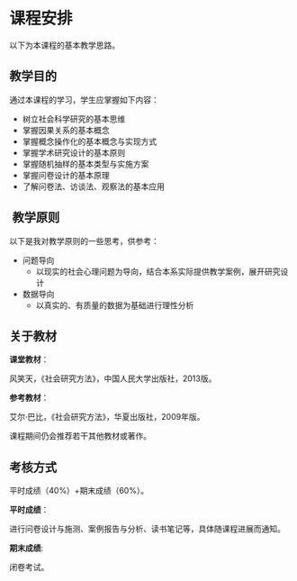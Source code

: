 
# 课程安排

以下为本课程的基本教学思路。
## 教学目的

通过本课程的学习，学生应掌握如下内容：
* 树立社会科学研究的基本思维
* 掌握因果关系的基本概念
* 掌握概念操作化的基本概念与实现方式
* 掌握学术研究设计的基本原则
* 掌握随机抽样的基本类型与实施方案
* 掌握问卷设计的基本原理
* 了解问卷法、访谈法、观察法的基本应用

##  教学原则
以下是我对教学原则的一些思考，供参考：

* 问题导向
    * 以现实的社会心理问题为导向，结合本系实际提供教学案例，展开研究设计
* 数据导向
    * 以真实的、有质量的数据为基础进行理性分析
    
## 关于教材

**课堂教材**：

风笑天，《社会研究方法》，中国人民大学出版社，2013版。

**参考教材**：

艾尔·巴比，《社会研究方法》，华夏出版社，2009年版。

课程期间仍会推荐若干其他教材或著作。

## 考核方式

平时成绩（40%）+期末成绩（60%）。

**平时成绩**：

进行问卷设计与施测、案例报告与分析、读书笔记等，具体随课程进展而通知。

**期末成绩**:

闭卷考试。
